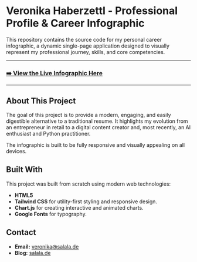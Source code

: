 # Veronika Haberzettl - Professional Profile & Career Infographic

This repository contains the source code for my personal career infographic, a dynamic single-page application designed to visually represent my professional journey, skills, and core competencies.

---

### **[➡️ View the Live Infographic Here](https://fant5y.github.io/professional-profile/resume_english.html)**

---

## About This Project

The goal of this project is to provide a modern, engaging, and easily digestible alternative to a traditional resume. It highlights my evolution from an entrepreneur in retail to a digital content creator and, most recently, an AI enthusiast and Python practitioner.

The infographic is built to be fully responsive and visually appealing on all devices.

## Built With

This project was built from scratch using modern web technologies:

* **HTML5**
* **Tailwind CSS** for utility-first styling and responsive design.
* **Chart.js** for creating interactive and animated charts.
* **Google Fonts** for typography.

## Contact

* **Email:** [veronika@salala.de](mailto:veronika@salala.de)
* **Blog:** [salala.de](https://salala.de)
